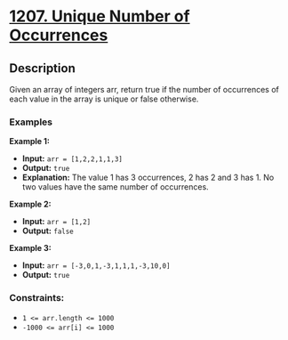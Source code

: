 # [1207. Unique Number of Occurrences](https://leetcode.com/problems/unique-number-of-occurrences/description/)

## Description

Given an array of integers arr, return true if the number of occurrences of each value in the array is unique or false otherwise.

### Examples

**Example 1:**

- **Input:** `arr = [1,2,2,1,1,3]`
- **Output:** `true`
- **Explanation:** The value 1 has 3 occurrences, 2 has 2 and 3 has 1. No two values have the same number of occurrences.

**Example 2:**

- **Input:** `arr = [1,2]`
- **Output:** `false`

**Example 3:**

- **Input:** `arr = [-3,0,1,-3,1,1,1,-3,10,0]`
- **Output:** `true`

### Constraints:

- `1 <= arr.length <= 1000`
- `-1000 <= arr[i] <= 1000`